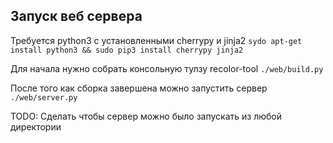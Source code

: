 Запуск веб сервера
---------------------------

Требуется python3 с установленными cherrypy и jinja2
`sydo apt-get install python3 && sudo pip3 install cherrypy jinja2`

Для начала нужно собрать консольную тулзу recolor-tool
`./web/build.py`

После того как сборка завершена можно запустить сервер
`./web/server.py`

TODO: Сделать чтобы сервер можно было запускать из любой директории
